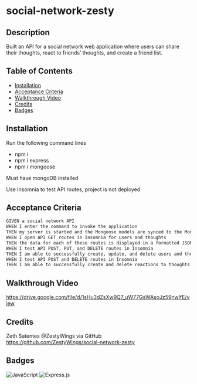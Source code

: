 # social-network-zesty

## Description

Built an API for a social network web application where users can share their thoughts, react to friends’ thoughts, and create a friend list.

## Table of Contents

- [Installation](#installation)
- [Acceptance Criteria](#acceptanceCriteria)
- [Walkthrough Video](#walkthroughVideo)
- [Credits](#credits)
- [Badges](#badges)

## Installation

Run the following command lines

- npm i
- npm i express
- npm i mongoose

Must have mongoDB installed

Use Insomnia to test API routes, project is not deployed

## Acceptance Criteria

```md
GIVEN a social network API
WHEN I enter the command to invoke the application
THEN my server is started and the Mongoose models are synced to the MongoDB database
WHEN I open API GET routes in Insomnia for users and thoughts
THEN the data for each of these routes is displayed in a formatted JSON
WHEN I test API POST, PUT, and DELETE routes in Insomnia
THEN I am able to successfully create, update, and delete users and thoughts in my database
WHEN I test API POST and DELETE routes in Insomnia
THEN I am able to successfully create and delete reactions to thoughts and add and remove friends to a user’s friend list
```

## Walkthrough Video

https://drive.google.com/file/d/1sHu3dZsXw9Q7_uW77GsWAsoJz59nwlfE/view

## Credits

Zeth Satentes @ZestyWings via GitHub
https://github.com/ZestyWings/social-network-zesty

## Badges

![JavaScript](https://img.shields.io/badge/javascript-%23323330.svg?style=for-the-badge&logo=javascript&logoColor=%23F7DF1E)
![Express.js](https://img.shields.io/badge/express.js-%23404d59.svg?style=for-the-badge&logo=express&logoColor=%2361DAFB)
